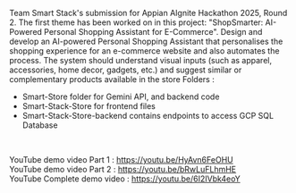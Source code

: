 Team Smart Stack's submission for Appian AIgnite Hackathon 2025, Round 2.
The first theme has been worked on in this project: "ShopSmarter: AI-Powered Personal Shopping Assistant for E-Commerce". Design and develop an AI-powered Personal Shopping Assistant that personalises the
shopping experience for an e-commerce website and also automates the process.
The system should understand visual inputs (such as apparel, accessories, home decor, gadgets, etc.) and suggest similar or complementary products available in the store
Folders : 
 - Smart-Store folder for Gemini API, and backend code
 - Smart-Stack-Store for frontend files
 - Smart-Stack-Store-backend contains endpoints to access GCP SQL Database
<br>

YouTube demo video Part 1 : https://youtu.be/HyAvn6FeOHU
<br>YouTube demo video Part 2 : https://youtu.be/bRwLuFLhmHE
<br>YouTube Complete demo video : https://youtu.be/6I2IVbk4eoY
